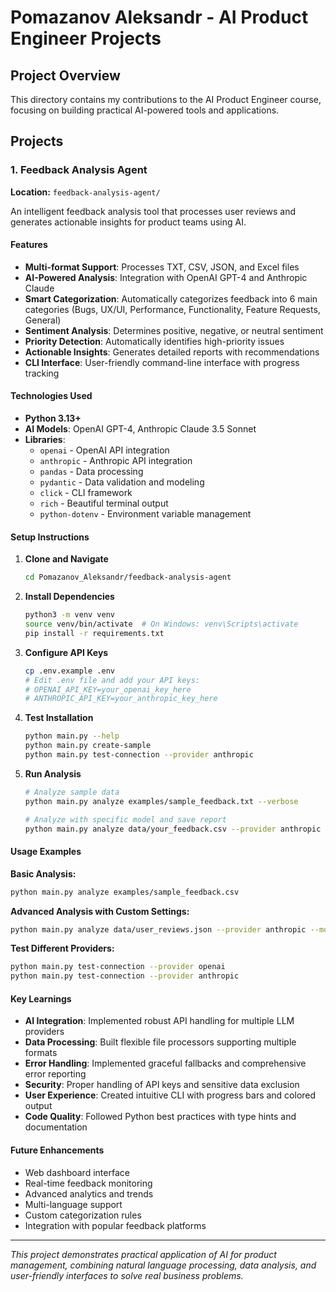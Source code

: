 # Pomazanov Aleksandr - AI Product Engineer Projects

## Project Overview

This directory contains my contributions to the AI Product Engineer course, focusing on building practical AI-powered tools and applications.

## Projects

### 1. Feedback Analysis Agent

**Location:** `feedback-analysis-agent/`

An intelligent feedback analysis tool that processes user reviews and generates actionable insights for product teams using AI.

#### Features
- **Multi-format Support**: Processes TXT, CSV, JSON, and Excel files
- **AI-Powered Analysis**: Integration with OpenAI GPT-4 and Anthropic Claude
- **Smart Categorization**: Automatically categorizes feedback into 6 main categories (Bugs, UX/UI, Performance, Functionality, Feature Requests, General)
- **Sentiment Analysis**: Determines positive, negative, or neutral sentiment
- **Priority Detection**: Automatically identifies high-priority issues
- **Actionable Insights**: Generates detailed reports with recommendations
- **CLI Interface**: User-friendly command-line interface with progress tracking

#### Technologies Used
- **Python 3.13+**
- **AI Models**: OpenAI GPT-4, Anthropic Claude 3.5 Sonnet
- **Libraries**: 
  - `openai` - OpenAI API integration
  - `anthropic` - Anthropic API integration
  - `pandas` - Data processing
  - `pydantic` - Data validation and modeling
  - `click` - CLI framework
  - `rich` - Beautiful terminal output
  - `python-dotenv` - Environment variable management

#### Setup Instructions

1. **Clone and Navigate**
   ```bash
   cd Pomazanov_Aleksandr/feedback-analysis-agent
   ```

2. **Install Dependencies**
   ```bash
   python3 -m venv venv
   source venv/bin/activate  # On Windows: venv\Scripts\activate
   pip install -r requirements.txt
   ```

3. **Configure API Keys**
   ```bash
   cp .env.example .env
   # Edit .env file and add your API keys:
   # OPENAI_API_KEY=your_openai_key_here
   # ANTHROPIC_API_KEY=your_anthropic_key_here
   ```

4. **Test Installation**
   ```bash
   python main.py --help
   python main.py create-sample
   python main.py test-connection --provider anthropic
   ```

5. **Run Analysis**
   ```bash
   # Analyze sample data
   python main.py analyze examples/sample_feedback.txt --verbose
   
   # Analyze with specific model and save report
   python main.py analyze data/your_feedback.csv --provider anthropic --model claude-3-5-sonnet-20241022 -o report.json
   ```

#### Usage Examples

**Basic Analysis:**
```bash
python main.py analyze examples/sample_feedback.csv
```

**Advanced Analysis with Custom Settings:**
```bash
python main.py analyze data/user_reviews.json --provider anthropic --model claude-3-5-sonnet-20241022 --verbose -o detailed_report.json
```

**Test Different Providers:**
```bash
python main.py test-connection --provider openai
python main.py test-connection --provider anthropic
```

#### Key Learnings

- **AI Integration**: Implemented robust API handling for multiple LLM providers
- **Data Processing**: Built flexible file processors supporting multiple formats
- **Error Handling**: Implemented graceful fallbacks and comprehensive error reporting
- **Security**: Proper handling of API keys and sensitive data exclusion
- **User Experience**: Created intuitive CLI with progress bars and colored output
- **Code Quality**: Followed Python best practices with type hints and documentation

#### Future Enhancements

- Web dashboard interface
- Real-time feedback monitoring
- Advanced analytics and trends
- Multi-language support
- Custom categorization rules
- Integration with popular feedback platforms

---

*This project demonstrates practical application of AI for product management, combining natural language processing, data analysis, and user-friendly interfaces to solve real business problems.*